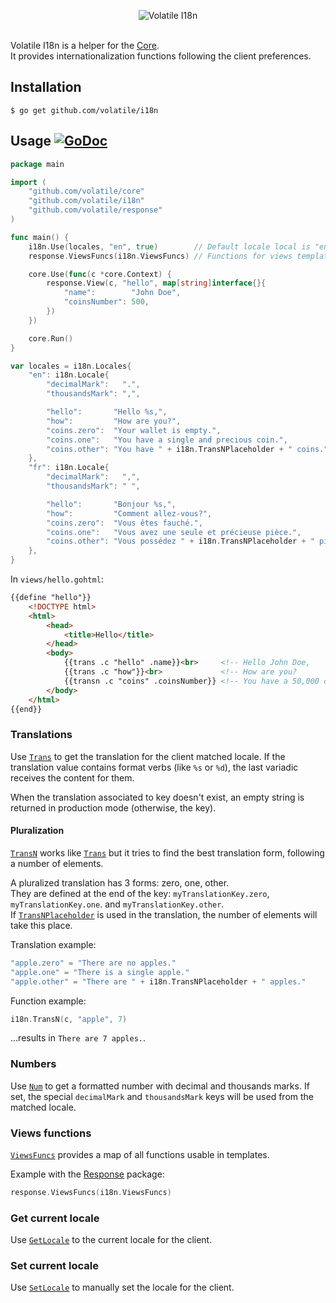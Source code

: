 <p align="center"><img src="http://volatile.whitedevops.com/images/repositories/i18n/logo.png" alt="Volatile I18n" title="Volatile I18n"><br><br></p>

Volatile I18n is a helper for the [Core](https://github.com/volatile/core).  
It provides internationalization functions following the client preferences.

## Installation

```Shell
$ go get github.com/volatile/i18n
```

## Usage [![GoDoc](https://godoc.org/github.com/volatile/i18n?status.svg)](https://godoc.org/github.com/volatile/i18n)

```Go
package main

import (
	"github.com/volatile/core"
	"github.com/volatile/i18n"
	"github.com/volatile/response"
)

func main() {
	i18n.Use(locales, "en", true)        // Default locale local is "en" and client local will be saved in a cookie on first match.
	response.ViewsFuncs(i18n.ViewsFuncs) // Functions for views templates

	core.Use(func(c *core.Context) {
		response.View(c, "hello", map[string]interface{}{
			"name":        "John Doe",
			"coinsNumber": 500,
		})
	})

	core.Run()
}

var locales = i18n.Locales{
	"en": i18n.Locale{
		"decimalMark":   ".",
		"thousandsMark": ",",

		"hello":       "Hello %s,",
		"how":         "How are you?",
		"coins.zero":  "Your wallet is empty.",
		"coins.one":   "You have a single and precious coin.",
		"coins.other": "You have " + i18n.TransNPlaceholder + " coins.",
	},
	"fr": i18n.Locale{
		"decimalMark":   ",",
		"thousandsMark": " ",

		"hello":       "Bonjour %s,",
		"how":         "Comment allez-vous?",
		"coins.zero":  "Vous êtes fauché.",
		"coins.one":   "Vous avez une seule et précieuse pièce.",
		"coins.other": "Vous possédez " + i18n.TransNPlaceholder + " pièces.",
	},
}

```

In `views/hello.gohtml`:

```HTML
{{define "hello"}}
	<!DOCTYPE html>
	<html>
		<head>
			<title>Hello</title>
		</head>
		<body>
			{{trans .c "hello" .name}}<br>     <!-- Hello John Doe,          -->
			{{trans .c "how"}}<br>             <!-- How are you?             -->
			{{transn .c "coins" .coinsNumber}} <!-- You have a 50,000 coins. -->
		</body>
	</html>
{{end}}
```

### Translations

Use [`Trans`](https://godoc.org/github.com/volatile/i18n#Trans) to get the translation for the client matched locale.
If the translation value contains format verbs (like `%s` or `%d`), the last variadic receives the content for them.

When the translation associated to key doesn't exist, an empty string is returned in production mode (otherwise, the key).

#### Pluralization

[`TransN`](https://godoc.org/github.com/volatile/i18n#TransN) works like [`Trans`](https://godoc.org/github.com/volatile/i18n#Trans) but it tries to find the best translation form, following a number of elements.

A pluralized translation has 3 forms: zero, one, other.  
They are defined at the end of the key: `myTranslationKey.zero`, `myTranslationKey.one`. and `myTranslationKey.other`.  
If [`TransNPlaceholder`](https://godoc.org/github.com/volatile/i18n#pkg-constants) is used in the translation, the number of elements will take this place.

Translation example:

```Go
"apple.zero" = "There are no apples."
"apple.one" = "There is a single apple."
"apple.other" = "There are " + i18n.TransNPlaceholder + " apples."
```

Function example:

```Go
i18n.TransN(c, "apple", 7)
```
…results in `There are 7 apples.`.

### Numbers

Use [`Num`](https://godoc.org/github.com/volatile/i18n#Num) to get a formatted number with decimal and thousands marks.
If set, the special `decimalMark` and `thousandsMark` keys will be used from the matched locale.

### Views functions

[`ViewsFuncs`](https://godoc.org/github.com/volatile/i18n#ViewsFuncs) provides a map of all functions usable in templates.

Example with the [Response](https://github.com/volatile/response) package:

```Go
response.ViewsFuncs(i18n.ViewsFuncs)
```

### Get current locale

Use [`GetLocale`](https://godoc.org/github.com/volatile/i18n#GetLocale) to the current locale for the client.

### Set current locale

Use [`SetLocale`](https://godoc.org/github.com/volatile/i18n#SetLocale) to manually set the locale for the client.
